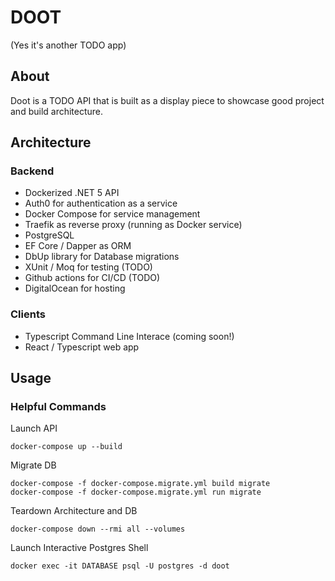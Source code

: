 ﻿# DOOT

(Yes it's another TODO app)

## About

Doot is a TODO API that is built as a display piece to showcase good project and build architecture.

## Architecture

### Backend

- Dockerized .NET 5 API 
- Auth0 for authentication as a service
- Docker Compose for service management
- Traefik as reverse proxy (running as Docker service)
- PostgreSQL
- EF Core / Dapper as ORM
- DbUp library for Database migrations 
- XUnit / Moq for testing (TODO)
- Github actions for CI/CD (TODO)
- DigitalOcean for hosting

### Clients

- Typescript Command Line Interace (coming soon!)
- React / Typescript web app

## Usage

### Helpful Commands

Launch API
```shell
docker-compose up --build
```

Migrate DB
```shell
docker-compose -f docker-compose.migrate.yml build migrate
docker-compose -f docker-compose.migrate.yml run migrate
```

Teardown Architecture and DB
```shell
docker-compose down --rmi all --volumes
```

Launch Interactive Postgres Shell
```shell
docker exec -it DATABASE psql -U postgres -d doot
```

